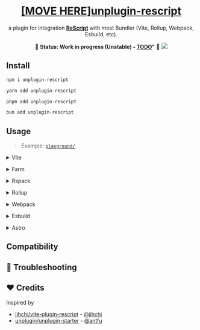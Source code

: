 <div align="center">
    <h1><a href="https://github.com/r17x/js/tree/main/packages/unplugin-rescript#readme">[MOVE HERE]unplugin-rescript</a></h1>
    <p>
        a plugin for integration <a href="https://rescript-lang.org/"><b>ReScript</b></a> with most Bundler (Vite, Rollup, Webpack, Esbuild, etc).
    </p>
    <p>
        🚧 <b>Status: Work in progress (Unstable) - <a href="./TODO.md">TODO</a>"</b> 🚧
        <a href="https://www.npmjs.com/package/unplugin-rescript">
            <img src="https://img.shields.io/npm/v/unplugin-rescript?color=a1b858&label="/>
        </a>
    </p>
</div>

## Install

```bash
npm i unplugin-rescript
```

```bash
yarn add unplugin-rescript
```

```bash
pnpm add unplugin-rescript
```

```bash
bun add unplugin-rescript
```

## Usage

> Example: [`playground/`](./playground/)

<details>
<summary>Vite</summary><br>

```ts
// vite.config.ts
import ReScript from 'unplugin-rescript/vite'

export default defineConfig({
  plugins: [
    ReScript(),
  ],
})
```
<br></details>

<details>
<summary>Farm</summary><br>

```ts
// farm.config.ts
import ReScript from 'unplugin-rescript/farm'

export default defineconfig({
  plugins: [
    ReScript(),
  ],
})
```
<br></details>

<details>
<summary>Rspack</summary><br>

```ts
// rspack.config.js
module.exports = {
  /* ... */
  plugins: [
    require('unplugin-rescript/rspack')()
  ]
}
```
<br></details>


<details>
<summary>Rollup</summary><br>

```ts
// rollup.config.js
import ReScript from 'unplugin-rescript/rollup'

export default {
  plugins: [
    ReScript(),
  ],
}
```

<br></details>


<details>
<summary>Webpack</summary><br>

```ts
// webpack.config.js
module.exports = {
  /* ... */
  plugins: [
    require('unplugin-rescript/webpack')()
  ]
}
```

<br></details>

<details>
<summary>Esbuild</summary><br>

```ts
// esbuild.config.js
import { build } from 'esbuild'
import ReScript from 'unplugin-rescript/esbuild'

build({
  plugins: [ReScript()],
})
```

<br></details>

<details>
<summary>Astro</summary><br>

```ts
// astro.config.mjs
import { defineConfig } from 'astro/config'
import ReScript from 'unplugin-rescript/astro'

build({
  plugins: [ReScript()],
})
```

<br></details>

## Compatibility

## 🔭 Troubleshooting

## ❤️  Credits

Inspired by

* [jihchi/vite-plugin-rescript](https://github.com/jihchi/vite-plugin-rescript) - [@jihchi](https://github.com/jihchi)
* [unplugin/unplugin-starter](https://github.com/unplugin/unplugin-starter) - [@antfu](https://github.com/antfu)

